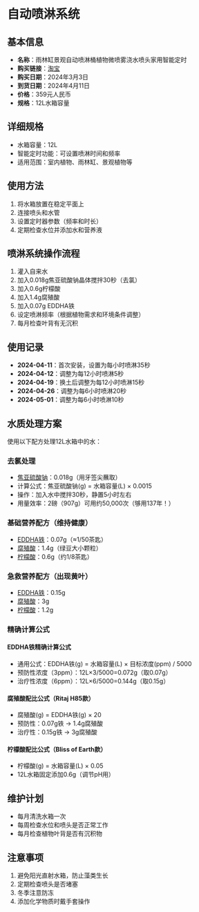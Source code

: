# 自动喷淋系统

## 基本信息
- **名称**：雨林缸景观自动喷淋桶植物微喷雾浇水喷头家用智能定时
- **购买链接**：[淘宝](https://item.taobao.com/item.htm?id=727901498595)
- **购买日期**：2024年3月3日
- **到货日期**：2024年4月11日
- **价格**：359元人民币
- **规格**：12L水箱容量

## 详细规格
- 水箱容量：12L
- 智能定时功能：可设置喷淋时间和频率
- 适用范围：室内植物、雨林缸、景观植物等

## 使用方法
1. 将水箱放置在稳定平面上
2. 连接喷头和水管
3. 设置定时器参数（频率和时长）
4. 定期检查水位并添加水和营养液

## 喷淋系统操作流程
1. 灌入自来水
2. 加入0.018g焦亚硫酸钠晶体搅拌30秒（去氯）
3. 加入0.6g柠檬酸
4. 加入1.4g腐殖酸
5. 加入0.07g EDDHA铁
6. 设定喷淋频率（根据植物需求和环境条件调整）
7. 每月检查叶背有无沉积

## 使用记录
- **2024-04-11**：首次安装，设置为每小时喷淋35秒
- **2024-04-12**：调整为每12小时喷淋5秒
- **2024-04-19**：换土后调整为每12小时喷淋15秒
- **2024-04-26**：调整为每6小时喷淋20秒
- **2024-05-01**：调整为每6小时喷淋10秒

## 水质处理方案
使用以下配方处理12L水箱中的水：

### 去氯处理
- [焦亚硫酸钠](../肥料/焦亚硫酸钠.md)：0.018g（用牙签尖蘸取）
- 计算公式：焦亚硫酸钠(g) = 水箱容量(L) × 0.0015
- 操作：加入水中搅拌30秒，静置5小时左右
- 用量效率：2磅（907g）可用约50,000次（够用137年！）

### 基础营养配方（维持健康）
- [EDDHA铁](../肥料/螯合铁.md)：0.07g（≈1/50茶匙）
- [腐殖酸](../肥料/腐殖酸.md)：1.4g（绿豆大小颗粒）
- [柠檬酸](../肥料/柠檬酸.md)：0.6g（约1/8茶匙）

### 急救营养配方（出现黄叶）
- [EDDHA铁](../肥料/螯合铁.md)：0.15g
- [腐殖酸](../肥料/腐殖酸.md)：3g
- [柠檬酸](../肥料/柠檬酸.md)：1.2g

### 精确计算公式
#### EDDHA铁精确计算公式
- 通用公式：EDDHA铁(g) = 水箱容量(L) × 目标浓度(ppm) / 5000
- 预防性浓度（3ppm）：12L×3/5000=0.072g（取0.07g）
- 治疗性浓度（6ppm）：12L×6/5000=0.144g（取0.15g）

#### 腐殖酸配比公式（Ritaj H85款）
- 腐殖酸(g) = EDDHA铁(g) × 20
- 预防性：0.07g铁 → 1.4g腐殖酸
- 治疗性：0.15g铁 → 3g腐殖酸

#### 柠檬酸配比公式（Bliss of Earth款）
- 柠檬酸(g) = 水箱容量(L) × 0.05
- 12L水箱固定添加0.6g（调节pH用）

## 维护计划
- 每月清洗水箱一次
- 每周检查水位和喷头是否正常工作
- 每月检查植物叶背是否有沉积物

## 注意事项
1. 避免阳光直射水箱，防止藻类生长
2. 定期检查喷头是否堵塞
3. 冬季注意防冻
4. 添加化学物质时戴手套操作

